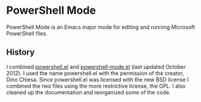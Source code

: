 PowerShell Mode
===============


PowerShell Mode is an Emacs major mode for editing and running
Microsoft PowerShell files.

History
-------

I combined
[powershell.el](http://www.emacswiki.org/emacs/Powershell.el) and
[powershell-mode.el](http://www.emacswiki.org/emacs/PowerShell-Mode.el)
(last updated October 2012).  I used the name powershell.el with the
permission of the creator, Dino Chiesa.  Since powershell.el was
licensed with the new BSD license I combined the two files using the
more restrictive license, the GPL.  I also cleaned up the
documentation and reorganized some of the code.
